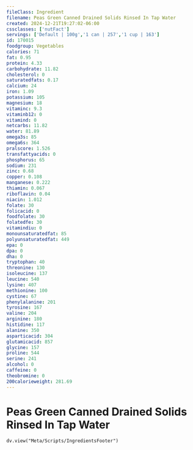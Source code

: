 ```yaml
---
fileClass: Ingredient
filename: Peas Green Canned Drained Solids Rinsed In Tap Water
created: 2024-12-21T19:27:02-06:00
cssclasses: ['nutFact']
servings: ['Default | 100g','1 can | 257','1 cup | 163']
id: 170015
foodgroup: Vegetables
calories: 71
fat: 0.95
protein: 4.33
carbohydrate: 11.82
cholesterol: 0
saturatedfats: 0.17
calcium: 24
iron: 1.09
potassium: 105
magnesium: 18
vitaminc: 9.3
vitaminb12: 0
vitamind: 0
netcarbs: 11.82
water: 81.89
omega3s: 85
omega6s: 364
pralscore: 1.526
transfattyacids: 0
phosphorus: 65
sodium: 231
zinc: 0.68
copper: 0.108
manganese: 0.222
thiamin: 0.067
riboflavin: 0.04
niacin: 1.012
folate: 30
folicacid: 0
foodfolate: 30
folatedfe: 30
vitamindiu: 0
monounsaturatedfat: 85
polyunsaturatedfat: 449
epa: 0
dpa: 0
dha: 0
tryptophan: 40
threonine: 130
isoleucine: 137
leucine: 540
lysine: 407
methionine: 100
cystine: 67
phenylalanine: 201
tyrosine: 167
valine: 204
arginine: 180
histidine: 117
alanine: 350
asparticacid: 304
glutamicacid: 857
glycine: 157
proline: 544
serine: 241
alcohol: 0
caffeine: 0
theobromine: 0
200calorieweight: 281.69
---
```


# Peas Green Canned Drained Solids Rinsed In Tap Water

```dataviewjs
dv.view("Meta/Scripts/IngredientsFooter")
```